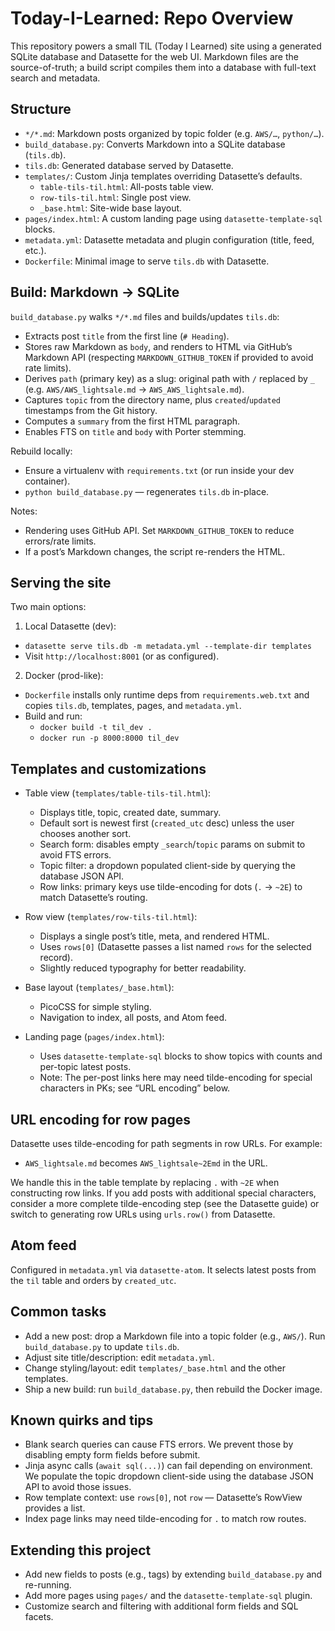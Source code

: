 # Today-I-Learned: Repo Overview

This repository powers a small TIL (Today I Learned) site using a generated SQLite database and Datasette for the web UI. Markdown files are the source-of-truth; a build script compiles them into a database with full-text search and metadata.

## Structure
- `*/*.md`: Markdown posts organized by topic folder (e.g. `AWS/…`, `python/…`).
- `build_database.py`: Converts Markdown into a SQLite database (`tils.db`).
- `tils.db`: Generated database served by Datasette.
- `templates/`: Custom Jinja templates overriding Datasette’s defaults.
  - `table-tils-til.html`: All-posts table view.
  - `row-tils-til.html`: Single post view.
  - `_base.html`: Site-wide base layout.
- `pages/index.html`: A custom landing page using `datasette-template-sql` blocks.
- `metadata.yml`: Datasette metadata and plugin configuration (title, feed, etc.).
- `Dockerfile`: Minimal image to serve `tils.db` with Datasette.

## Build: Markdown → SQLite
`build_database.py` walks `*/*.md` files and builds/updates `tils.db`:
- Extracts post `title` from the first line (`# Heading`).
- Stores raw Markdown as `body`, and renders to HTML via GitHub’s Markdown API (respecting `MARKDOWN_GITHUB_TOKEN` if provided to avoid rate limits).
- Derives `path` (primary key) as a slug: original path with `/` replaced by `_` (e.g. `AWS/AWS_lightsale.md` → `AWS_AWS_lightsale.md`).
- Captures `topic` from the directory name, plus `created`/`updated` timestamps from the Git history.
- Computes a `summary` from the first HTML paragraph.
- Enables FTS on `title` and `body` with Porter stemming.

Rebuild locally:
- Ensure a virtualenv with `requirements.txt` (or run inside your dev container).
- `python build_database.py` — regenerates `tils.db` in-place.

Notes:
- Rendering uses GitHub API. Set `MARKDOWN_GITHUB_TOKEN` to reduce errors/rate limits.
- If a post’s Markdown changes, the script re-renders the HTML.

## Serving the site
Two main options:

1) Local Datasette (dev):
- `datasette serve tils.db -m metadata.yml --template-dir templates`
- Visit `http://localhost:8001` (or as configured).

2) Docker (prod-like):
- `Dockerfile` installs only runtime deps from `requirements.web.txt` and copies `tils.db`, templates, pages, and `metadata.yml`.
- Build and run:
  - `docker build -t til_dev .`
  - `docker run -p 8000:8000 til_dev`

## Templates and customizations
- Table view (`templates/table-tils-til.html`):
  - Displays title, topic, created date, summary.
  - Default sort is newest first (`created_utc` desc) unless the user chooses another sort.
  - Search form: disables empty `_search`/`topic` params on submit to avoid FTS errors.
  - Topic filter: a dropdown populated client-side by querying the database JSON API.
  - Row links: primary keys use tilde-encoding for dots (`.` → `~2E`) to match Datasette’s routing.

- Row view (`templates/row-tils-til.html`):
  - Displays a single post’s title, meta, and rendered HTML.
  - Uses `rows[0]` (Datasette passes a list named `rows` for the selected record).
  - Slightly reduced typography for better readability.

- Base layout (`templates/_base.html`):
  - PicoCSS for simple styling.
  - Navigation to index, all posts, and Atom feed.

- Landing page (`pages/index.html`):
  - Uses `datasette-template-sql` blocks to show topics with counts and per-topic latest posts.
  - Note: The per-post links here may need tilde-encoding for special characters in PKs; see “URL encoding” below.

## URL encoding for row pages
Datasette uses tilde-encoding for path segments in row URLs. For example:
- `AWS_lightsale.md` becomes `AWS_lightsale~2Emd` in the URL.

We handle this in the table template by replacing `.` with `~2E` when constructing row links. If you add posts with additional special characters, consider a more complete tilde-encoding step (see the Datasette guide) or switch to generating row URLs using `urls.row()` from Datasette.

## Atom feed
Configured in `metadata.yml` via `datasette-atom`. It selects latest posts from the `til` table and orders by `created_utc`.

## Common tasks
- Add a new post: drop a Markdown file into a topic folder (e.g., `AWS/`). Run `build_database.py` to update `tils.db`.
- Adjust site title/description: edit `metadata.yml`.
- Change styling/layout: edit `templates/_base.html` and the other templates.
- Ship a new build: run `build_database.py`, then rebuild the Docker image.

## Known quirks and tips
- Blank search queries can cause FTS errors. We prevent those by disabling empty form fields before submit.
- Jinja async calls (`await sql(...)`) can fail depending on environment. We populate the topic dropdown client-side using the database JSON API to avoid those issues.
- Row template context: use `rows[0]`, not `row` — Datasette’s RowView provides a list.
- Index page links may need tilde-encoding for `.` to match row routes.

## Extending this project
- Add new fields to posts (e.g., tags) by extending `build_database.py` and re-running.
- Add more pages using `pages/` and the `datasette-template-sql` plugin.
- Customize search and filtering with additional form fields and SQL facets.

